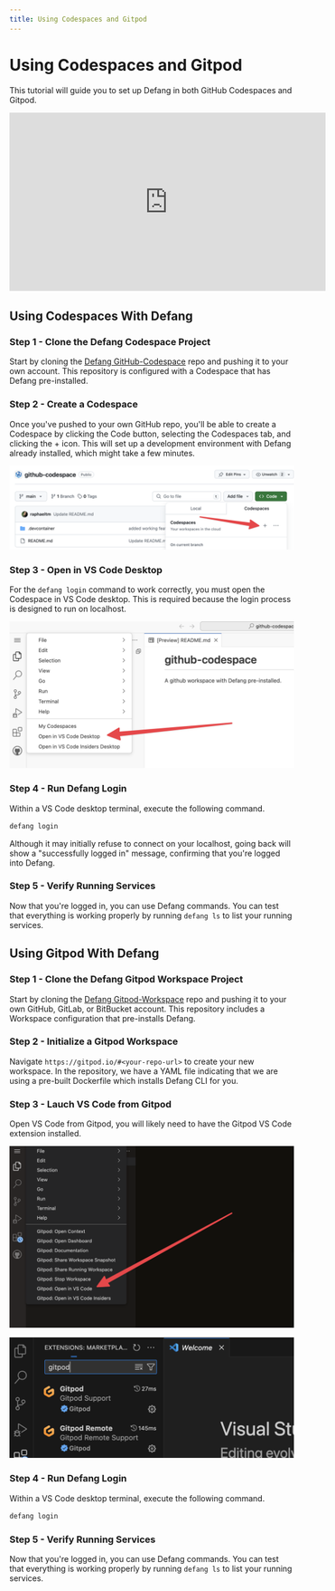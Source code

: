 ```yaml
---
title: Using Codespaces and Gitpod
---
```


# Using Codespaces and Gitpod

This tutorial will guide you to set up Defang in both GitHub Codespaces and Gitpod.

<iframe width="560" height="315" src="https://www.youtube.com/embed/71pmCfLdxTg?si=Q9YIESYEUNTBFBIy" title="YouTube video player" frameborder="0" allow="accelerometer; autoplay; clipboard-write; encrypted-media; gyroscope; picture-in-picture; web-share" referrerpolicy="strict-origin-when-cross-origin" allowfullscreen></iframe>

## Using Codespaces With Defang

### Step 1 - Clone the Defang Codespace Project
Start by cloning the [Defang GitHub-Codespace](https://github.com/DefangLabs/github-codespace) repo and pushing it to your own account. This repository is configured with a Codespace that has Defang pre-installed.


### Step 2 - Create a Codespace
Once you've pushed to your own GitHub repo, you'll be able to create a Codespace by clicking the Code button, selecting the Codespaces tab, and clicking the + icon. This will set up a development environment with Defang already installed, which might take a few minutes.

![Create Codespace button screenshot](/img/codespace-tutorial/new-codespace.png)


### Step 3 - Open in VS Code Desktop
For the `defang login` command to work correctly, you must open the Codespace in VS Code desktop. This is required because the login process is designed to run on localhost.


![Open in vs code desktop button screenshot](/img/codespace-tutorial/desktop.png)


### Step 4 - Run Defang Login
Within a VS Code desktop terminal, execute the following command.
```bash
defang login
```
Although it may initially refuse to connect on your localhost, going back will show a "successfully logged in" message, confirming that you're logged into Defang.


### Step 5 - Verify Running Services
Now that you're logged in, you can use Defang commands. You can test that everything is working properly by running `defang ls` to list your running services.


## Using Gitpod With Defang

### Step 1 - Clone the Defang Gitpod Workspace Project
Start by cloning the [Defang Gitpod-Workspace](https://github.com/DefangLabs/gitpod-workspace) repo and pushing it to your own GitHub, GitLab, or BitBucket account. This repository includes a Workspace configuration that pre-installs Defang.


### Step 2 - Initialize a Gitpod Workspace
Navigate `https://gitpod.io/#<your-repo-url>` to create your new workspace.
In the repository, we have a YAML file indicating that we are using a pre-built Dockerfile which installs Defang CLI for you.


### Step 3 - Lauch VS Code from Gitpod
Open VS Code from Gitpod, you will likely need to have the Gitpod VS Code extension installed.

![Open in vs code desktop button screenshot](/img/codespace-tutorial/gitpod-desktop.png)

![Screenshot of Gitpod extension](/img/codespace-tutorial/gitpod-ext.png)


### Step 4 - Run Defang Login
Within a VS Code desktop terminal, execute the following command.

```bash
defang login
```


### Step 5 - Verify Running Services
Now that you're logged in, you can use Defang commands. You can test that everything is working properly by running `defang ls` to list your running services.
